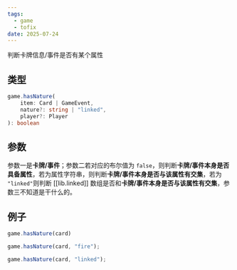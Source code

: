 ```yaml
---
tags:
  - game
  - tofix
date: 2025-07-24
---
```

判断卡牌信息/事件是否有某个属性

## 类型

``` ts
game.hasNature(
	item: Card | GameEvent,
	nature?: string | "linked",
	player?: Player
): boolean
```

## 参数

参数一是**卡牌/事件**；参数二若对应的布尔值为 `false`，则判断**卡牌/事件本身是否具备属性**，若为属性字符串，则判断**卡牌/事件本身是否与该属性有交集**，若为 `"linked"`则判断 [[lib.linked]] 数组是否和**卡牌/事件本身是否与该属性有交集**，参数三不知道是干什么的。

## 例子

``` js
game.hasNature(card)
```

``` js
game.hasNature(card, "fire");
```

``` js
game.hasNature(card, "linked");
```
